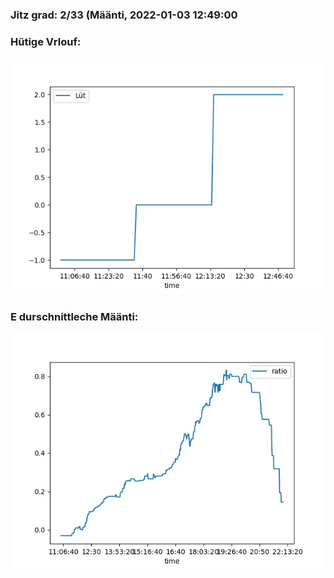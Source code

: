 ### Jitz grad: 2/33 (Määnti, 2022-01-03 12:49:00

### Hütige Vrlouf:
![Graph](Today.png)

### E durschnittleche Määnti:
![Graph](Määnti.png)